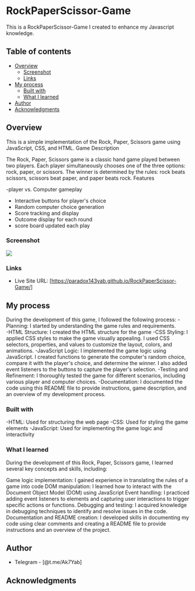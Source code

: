 # RockPaperScissor-Game

This is a RockPaperScissor-Game I created to enhance my Javascript knowledge.

## Table of contents

- [Overview](#overview)
  - [Screenshot](#screenshot)
  - [Links](#links)
- [My process](#my-process)
  - [Built with](#built-with)
  - [What I learned](#what-i-learned)
- [Author](#author)
- [Acknowledgments](#acknowledgments)


## Overview
This is a simple implementation of the Rock, Paper, Scissors game using JavaScript, CSS, and HTML.
Game Description

The Rock, Paper, Scissors game is a classic hand game played between two players. Each player simultaneously chooses one of the three options: rock, paper, or scissors. The winner is determined by the rules: rock beats scissors, scissors beat paper, and paper beats rock.
Features

  -player vs. Computer gameplay
  - Interactive buttons for player's choice
  - Random computer choice generation
  - Score tracking and display
  - Outcome display for each round
  - score board updated each play

### Screenshot

![](./screenshot.jpg)


### Links
- Live Site URL: [https://paradox143yab.github.io/RockPaperScissor-Game/]

## My process
During the development of this game, I followed the following process:
  -Planning: I started by understanding the game rules and requirements.   
  -HTML Structure: I created the HTML structure for the game
  -CSS Styling: I applied CSS styles to make the game visually appealing. I used CSS selectors, properties, and values to customize the layout, colors, and animations.
  -JavaScript Logic: I implemented the game logic using JavaScript. I created functions to generate the computer's random choice, compare it with the player's choice, and determine the winner. I also added event listeners to the buttons to capture the player's selection.
  -Testing and Refinement: I thoroughly tested the game for different scenarios, including various player and computer choices.
  -Documentation: I documented the code using this README file to provide instructions, game description, and an overview of my development process.

### Built with

  -HTML: Used for structuring the web page
  -CSS: Used for styling the game elements
  -JavaScript: Used for implementing the game logic and interactivity

### What I learned
During the development of this Rock, Paper, Scissors game, I learned several key concepts and skills, including:

Game logic implementation: I gained experience in translating the rules of a game into code 
DOM manipulation: I learned how to interact with the Document Object Model (DOM) using JavaScript 
Event handling: I practiced adding event listeners to elements and capturing user interactions to trigger specific actions or functions.
Debugging and testing: I acquired knowledge in debugging techniques to identify and resolve issues in the code. 
Documentation and README creation: I developed skills in documenting my code using clear comments and creating a README file to provide instructions and an overview of the project.

## Author

- Telegram - [@t.me/Ak7Yab]


## Acknowledgments

